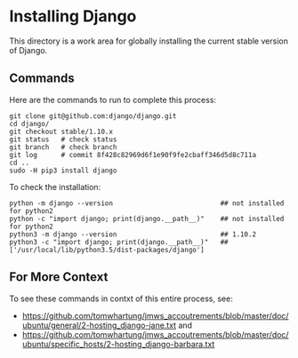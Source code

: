 
# Installing Django

This directory is a work area for globally installing the current stable version of Django.

## Commands

Here are the commands to run to complete this process:

```
git clone git@github.com:django/django.git
cd django/
git checkout stable/1.10.x
git status   # check status
git branch   # check branch
git log      # commit 8f428c82969d6f1e90f9fe2cbaff346d5d8c711a
cd ..
sudo -H pip3 install django
```

To check the installation:

```
python -m django --version                           ## not installed for python2
python -c "import django; print(django.__path__)"    ## not installed for python2
python3 -m django --version                          ## 1.10.2
python3 -c "import django; print(django.__path__)"   ## ['/usr/local/lib/python3.5/dist-packages/django']
```

## For More Context

To see these commands in contxt of this entire process, see:

* https://github.com/tomwhartung/jmws_accoutrements/blob/master/doc/ubuntu/general/2-hosting_django-jane.txt and
* https://github.com/tomwhartung/jmws_accoutrements/blob/master/doc/ubuntu/specific_hosts/2-hosting_django-barbara.txt

